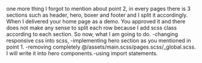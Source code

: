 
one more thing I forgot to mention about point 2, in every pages there is 3 sections such as header, hero, boxer and footer and I split it accordingly. When I delivered your home page as a demo. You approved it and there does not make any sense to split each row because I add scss class according to each section. 
So now, what I am going to do.
-changing responsive css into scss,
-implementing hero section as you mentioned in point 1.
-removing completely @/assets/main.scss/pages.scss/_global.scss.
I will write it into hero components.-using import statements.
